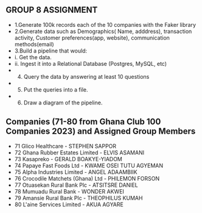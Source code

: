 ## GROUP 8 ASSIGNMENT
+ 1.Generate 100k records each of the 10 companies with the Faker library
+ 2.Generate data such as Demographics( Name, adddress), transaction activity, Customer preferences(app, website), communication  methods(email)
+ 3.Build a pipeline that would:
 + i. Get the data.
 + ii. Ingest it into a Relational Database (Postgres, MySQL, etc)
+ 4. Query the data by answering at least 10 questions
+ 5. Put the queries into a file.
+ 6. Draw a diagram of the pipeline.

## Companies (71-80 from Ghana Club 100 Companies 2023) and Assigned Group Members
- 71 Glico Healthcare - STEPHEN SAPPOR
- 72 Ghana Rubber Estates Limited - ELVIS ASAMANI
- 73 Kasapreko - GERALD BOAKYE-YIADOM
- 74 Papaye Fast Foods Ltd - KWAME OSEI TUTU AGYEMAN
- 75 Alpha Industries Limited - ANGEL ADAAMBIIK
- 76 Crocodile Matchets (Ghana) Ltd - PHILEMON FORSON
- 77 Otuasekan Rural Bank Plc - ATSITSRE DANIEL
- 78 Mumuadu Rural Bank - WONDER AKWEI
- 79 Amansie Rural Bank Plc - THEOPHILUS KUMAH
- 80 L'aine Services Limited - AKUA AGYARE


